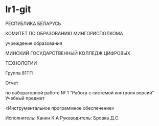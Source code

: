 # lr1-git
РЕСПУБЛИКА БЕЛАРУСЬ

КОМИТЕТ ПО ОБРАЗОВАНИЮ МИНГОРИСПОЛКОМА

учреждение образования

МИНСКИЙ ГОСУДАРСТВЕННЫЙ КОЛЛЕДЖ ЦИФРОВЫХ

ТЕХНОЛОГИИ

Группа 81ТП

Отчет

по лабораторной работе № 1 “Работа с системой контроля версий”
Учебный предмет

«Инструментальное программное обеспечение»

Исполнитель: Канин К.А
Руководитель: Бровка Д.С.
